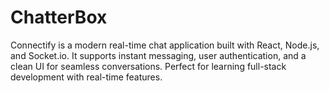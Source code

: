 # ChatterBox
Connectify is a modern real-time chat application built with React, Node.js, and Socket.io. It supports instant messaging, user authentication, and a clean UI for seamless conversations. Perfect for learning full-stack development with real-time features.
